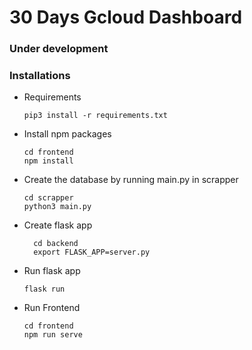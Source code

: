 
# 30 Days Gcloud Dashboard

### Under development

### Installations
* Requirements 

    ```
    pip3 install -r requirements.txt
    ```
* Install npm packages
	```
	cd frontend
	npm install
	``` 

* Create the database by running main.py in scrapper
   
      cd scrapper
      python3 main.py
   
 * Create flask app 

	```
	  cd backend
	  export FLASK_APP=server.py
	```
  
* Run flask app
	
	 `flask run`
    
* Run Frontend
	```
	cd frontend
	npm run serve
	```
